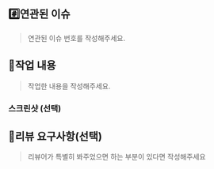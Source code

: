 ## #️⃣연관된 이슈

> 연관된 이슈 번호를 작성해주세요.

## 📝작업 내용

> 작업한 내용을 작성해주세요.

### 스크린샷 (선택)

## 💬리뷰 요구사항(선택)

> 리뷰어가 특별히 봐주었으면 하는 부분이 있다면 작성해주세요
